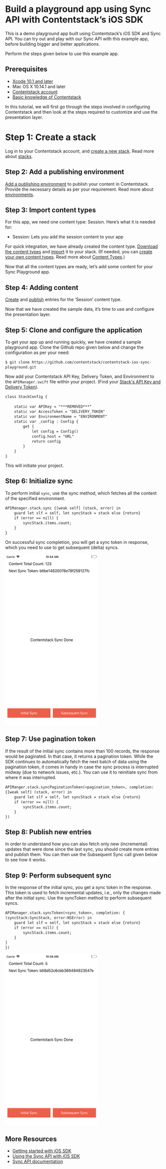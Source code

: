 # Build a playground app using Sync API with Contentstack’s iOS SDK

This is a demo playground app built using Contentstack’s iOS SDK and Sync API. You can try out and play with our Sync API with this example app, before building bigger and better applications.

Perform the steps given below to use this example app.

## Prerequisites
-  [Xcode 10.1 and later](https://developer.apple.com/xcode/)
- Mac OS X 10.14.1 and later
-  [Contentstack account](https://www.app.contentstack.com/)
- [Basic knowledge of Contentstack](https://www.contentstack.com/docs/)

In this tutorial, we will first go through the steps involved in configuring Contentstack and then look at the steps required to customize and use the presentation layer.

# Step 1: Create a stack

Log in to your Contentstack account, and [create a new stack](https://www.contentstack.com/docs/guide/stack#create-a-new-stack). Read more about [stacks](https://www.contentstack.com/docs/guide/stack).

## Step 2: Add a publishing environment

[Add a publishing environment](https://www.contentstack.com/docs/guide/environments#add-an-environment) to publish your content in Contentstack. Provide the necessary details as per your requirement. Read more about [environments](https://www.contentstack.com/docs/guide/environments).

## Step 3: Import content types
For this app, we need one content type: Session. Here’s what it is needed for:
- Session: Lets you add the session content to your app

For quick integration, we have already created the content type. [Download the content types](https://drive.google.com/open?id=1q6JlsAhFjYKnWmMllUrNY4NQMP0ZnEIW) and [import](https://www.contentstack.com/docs/guide/content-types#importing-a-content-type) it to your stack. (If needed, you can [create your own content types](https://www.contentstack.com/docs/guide/content-types#creating-a-content-type). Read more about [Content Types](https://www.contentstack.com/docs/guide/content-types).)

Now that all the content types are ready, let’s add some content for your Sync Playground app.
## Step 4: Adding content
[Create](https://www.contentstack.com/docs/guide/content-management#add-a-new-entry) and [publish](https://www.contentstack.com/docs/guide/content-management#publish-an-entry) entries for the ‘Session’ content type.

Now that we have created the sample data, it’s time to use and configure the presentation layer.

## Step 5: Clone and configure the application

To get your app up and running quickly, we have created a sample playground app. Clone the Github repo given below and change the configuration as per your need:
```
$ git clone https://github.com/contentstack/contentstack-ios-sync-playground.git
```
Now add your Contentstack API Key, Delivery Token, and Environment to the ```APIManager.swift``` file within your project. (Find your [Stack's API Key and Delivery Token](https://www.contentstack.com/docs/apis/content-delivery-api/#authentication)).

```
class StackConfig {

    static var APIKey = "***REMOVED***"
    static var AccessToken = "DELIVERY_TOKEN"
    static var EnvironmentName = "ENVIRONMENT"
    static var _config : Config {
        get {
            let config = Config()
            config.host = "URL"
            return config
        }
    }
}
```

This will initiate your project.

## Step 6: Initialize sync

To perform initial ```sync```, use the sync method, which fetches all the content of the specified environment.

```
APIManager.stack.sync {[weak self] (stack, error) in
    guard let slf = self, let syncStack = stack else {return}
    if (error == nill) {
        syncStack.items.count;
    }
}
```

On successful sync completion, you will get a sync token in response, which you need to use to get subsequent (delta) syncs.

<img src='https://github.com/contentstack/contentstack-ios-sync-playground/blob/master/Images/SyncCompleted.png' width='300' height='550'/>


## Step 7: Use pagination token

If the result of the initial sync contains more than 100 records, the response would be paginated. In that case, it returns a pagination token. While the SDK continues to automatically fetch the next batch of data using the pagination token, it comes in handy in case the sync process is interrupted midway (due to network issues, etc.). You can use it to reinitiate sync from where it was interrupted.
```
APIManger.stack.syncPaginationToken(<pagination_token>, completion: {[weak self] (stack, error) in
    guard let slf = self, let syncStack = stack else {return}
    if (error == nill) {
        syncStack.items.count;
    }
})
```
## Step 8: Publish new entries

In order to understand how you can also fetch only new (incremental) updates that were done since the last sync, you should create more entries and publish them. You can then use the Subsequent Sync call given below to see how it works.

## Step 9: Perform subsequent sync

In the response of the initial sync, you get a sync token in the response. This token is used to fetch incremental updates, i.e., only the changes made after the initial sync. Use the syncToken method to perform subsequent syncs.


```
APIManager.stack.syncToken(<sync_token>, completion: { (syncStack:SyncStack, error:NSError) in
    guard let slf = self, let syncStack = stack else {return}
    if (error == nill) {
        syncStack.items.count;
    }
]
})
```
<img src='https://github.com/contentstack/contentstack-ios-sync-playground/blob/master/Images/Subsequentsync.png' width='300' height='550'/>


## More Resources
-   [Getting started with iOS SDK](https://www.contentstack.com/docs/platforms/ios)
-   [Using the Sync API with iOS SDK](https://www.contentstack.com/docs/guide/synchronization/using-the-sync-api-with-ios-sdk)
-   [Sync API documentation](https://www.google.com/url?q=https://www.contentstack.com/docs/apis/content-delivery-api/#synchronization&sa=D&ust=1540373553842000&usg=AFQjCNErftWljzbGy77oAYK01xsOU4z_rw)
